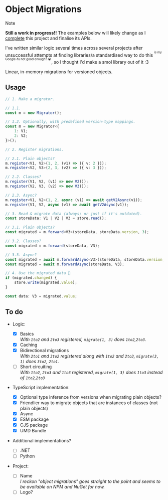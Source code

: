 # Object Migrations

> [!NOTE]
>
> **Still a work in progress!!** The examples below will likely change as I [complete](#to-do) this
> project and finalise its APIs.
>
> I've written similar logic several times across several projects after unsuccessful attempts at
> finding libraries/a standardised way to do this <sup><sup>is my Google-fu not good enough?
> 😭</sup></sup>, so I thought I'd make a smol library out of it :3

Linear, in-memory migrations for versioned objects.

## Usage

```typescript
// 1. Make a migrator.

// 1.1.
const m = new Migrator();

// 1.2. Optionally, with predefined version-type mappings.
const m = new Migrator<{
	1: V1;
	2: V2;
}>();

// 2. Register migrations.

// 2.1. Plain objects?
m.register<V1, V2>(1, 2, (v1) => ({ v: 2 }));
m.register<V2, V3>(2, 3, (v2) => ({ v: 3 }));

// 2.2. Classes?
m.register(V1, V2, (v1) => new V2());
m.register(V2, V3, (v2) => new V3());

// 2.3. Async?
m.register<V1, V2>(1, 2, async (v1) => await getV2Async(v1));
m.register(V1, V2, async (v1) => await getV2Async(v1));

// 3. Read & migrate data (always; or just if it's outdated).
const storeData: V1 | V2 | V3 = store.read();

// 3.1. Plain objects?
const migrated = m.forward<V3>(storeData, storeData.version, 3);

// 3.2. Classes?
const migrated = m.forward(storeData, V3);

// 3.3. Async?
const migrated = await m.forwardAsync<V3>(storeData, storeData.version, 3);
const migrated = await m.forwardAsync(storeData, V3);

// 4. Use the migrated data 🎉
if (migrated.changed) {
	store.write(migrated.value);
}

const data: V3 = migrated.value;
```

## To do

- Logic:

  - [x] Basics <br> _With `1to2` and `2to3` registered, `migrate(1, 3)` does `1to2`,`2to3`._
  - [x] Caching
  - [x] Bidirectional migrations <br> _With `2to1` and `3to2` registered along with `1to2` and
        `2to3`, `migrate(3, 1)` does `3to2`, `2to1`._
  - [ ] Short circuiting <br> _With `1to2`, `2to3` and `1to3` registered, `migrate(1, 3)` does
        `1to3` instead of `1to2`,`2to3`_

- TypeScript implementation:

  - [x] Optional type inference from versions when migrating plain objects?
  - [x] Friendlier way to migrate objects that are instances of classes (not plain objects)
  - [x] Async
  - [x] ESM package
  - [x] CJS package
  - [x] UMD Bundle

- Additional implementations?

  - [ ] .NET
  - [ ] Python

- Project:

  - [ ] Name <br> _I reckon "object migrations" goes straight to the point and seems to be available
        on NPM and NuGet for now._
  - [ ] Logo?
